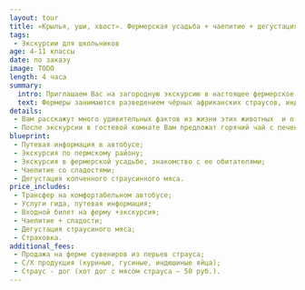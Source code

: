 ```yaml
---
layout: tour
title: «Крылья, уши, хвост». Фермерская усадьба + чаепитие + дегустация.
tags:
 - Экскурсии для школьников
age: 4-11 классы
date: по заказу
image: TODO
length: 4 часа
summary:
  intro: Приглашаем Вас на загородную экскурсию в настоящее фермерское хозяйство!
  text: Фермеры занимаются разведением чёрных африканских страусов, индеек разных пород. На ферме также есть: цесарки, утки, гуси, породистые куры, дикие кабаны, кролики, козы, овцы и даже ТРАВЯНЫЕ свиньи и канадские БИЗОНЫ!
details:
 - Вам расскажут много удивительных фактов из жизни этих животных  и о том,  как они прижились у нас на Урале.  Вы можете их сфотографировать  и покормить, а некоторых  погладить и подержать на руках.
 - После экскурсии в гостевой комнате Вам предложат горячий чай с печеньем и конфетами и продегустировать копченное мясо страуса. Вы получите не только «огромный багаж» полезной информации, но и массу незабываемых впечатлений!!!
blueprint:
 - Путевая информация в автобусе;
 - Экскурсия по пермскому району;
 - Экскурсия в фермерской усадьбе, знакомство с ее обитателями;
 - Чаепитие со сладостями;
 - Дегустация копченного страусинного мяса.
price_includes:
 - Трансфер на комфортабельном автобусе;
 - Услуги гида, путевая информация;
 - Входной билет на ферму +экскурсия;
 - Чаепитие + сладости;
 - Дегустация страусиного мяса;
 - Страховка.
additional_fees:
 - Продажа на ферме сувениров из перьев страуса;
 - С/Х продукция (куриные, гусиные, индюшиные яйца);
 - Страус - дог (хот дог с мясом страуса – 50 руб.).
---
```

